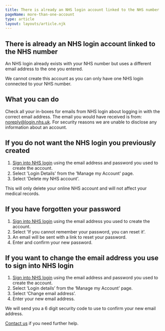 ```yaml
---
title: There is already an NHS login account linked to the NHS number
pageName: more-than-one-account
type: article
layout: layouts/article.njk
---
```


## There is already an NHS login account linked to the NHS number

An NHS login already exists with your NHS number but uses a different email address to the one you entered.

We cannot create this account as you can only have one NHS login connected to your NHS number.

## What you can do

Check all your in-boxes for emails from NHS login about logging in with the correct email address. The email you would have received is from: noreply@login.nhs.uk. For security reasons we are unable to disclose any information about an account.

## If you do not want the NHS login you previously created

1. [Sign into NHS login](https://settings.login.nhs.uk/ 'NHS login settings') using the email address and password you used to create the account.
2. Select 'Login Details' from the 'Manage my Account' page.
3. Select 'Delete my NHS account'.

This will only delete your online NHS account and will not affect your medical records.

## If you have forgotten your password

1. [Sign into NHS login](https://settings.login.nhs.uk/ 'NHS login settings') using the email address you used to create the account.
2. Select 'If you cannot remember your password, you can reset it'.
3. An email will be sent with a link to reset your password.
4. Enter and confirm your new password.

## If you want to change the email address you use to sign into NHS login

1. [Sign into NHS login](https://settings.login.nhs.uk/ 'NHS login settings') using the email address and password you used to create the account.
2. Select ‘Login details’ from the ‘Manage my Account’ page.
3. Select ‘Change email address’.
4. Enter your new email address.

We will send you a 6 digit security code to use to confirm your new email address.

[Contact us](/contact?error=CID1111 'Contact us') if you need further help.
